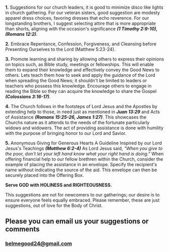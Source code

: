 **1.** Suggestions for our church leaders, it is good to minimize disco like lights in church gathering. For our veteran sisters, good suggestion are modesty apparel dress choices, favoring dresses that echo reverence. For our longstanding brothers, I suggest selecting attire that is more appropriate than shorts, aligning with the occasion's significance ***(1 Timothy 2:9-10), (Romans 12:2)***.

**2.** 
Embrace Repentance, Confession, Forgiveness, and Cleansing before Presenting Ourselves to the Lord (Matthew 5:23-24).

**3.**
Promote learning and sharing by allowing others to express their opinions on topics such, as Bible study, meetings or fellowships. This will enable them to expand their knowledge and effectively convey the Good News to others. Lets teach them how to seek and apply the guidance of the Lord when spreading the Good News; it shouldn't be limited to leaders or teachers who possess this knowledge. Encourage others to engage in reading the Bible so they can acquire the knowledge to share the Gospel ***(Colossians 3:16-17)***.

**4.**
The Church follows in the footsteps of Lord Jesus and the Apostles by extending help to those, in need just as mentioned in ***Juan 13:29*** and Acts of Assistance ***(Romans 15:25-26, James 1:27)***. This showcases the Churchs nature as it attends to the needs of the fortunate particularly widows and widowers. The act of providing assistance is done with humility with the purpose of bringing honor to our Lord and Savior.

**5.**
Anonymous Giving for Generous Hearts
A Guideline Inspired by our Lord Jesus's Teachings ***(Matthew 6:2-4)***
As Lord Jesus said, *"When you give to the poor, don't let your left hand know what your right hand is doing."* When offering financial help to our fellow brethren within the Church, consider the example of placing the assistance in an envelope. Specify the recipient's name without indicating the source of the aid. This envelope can then be securely placed into the Offering Box.

**Serve GOD with HOLINESS and RIGHTEOUSNESS.**

This suggestions are not for newcomers to our gatherings; our desire is to ensure everyone feels equally embraced.
Please remember, these are just suggestions, out of love for the Body of Christ.

## Please you can email us your suggestions or comments
### belmegood24@gmail.com


